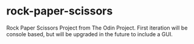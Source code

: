 # rock-paper-scissors

Rock Paper Scissors Project from The Odin Project. First iteration will be console based, but will be upgraded in the future to include a GUI.